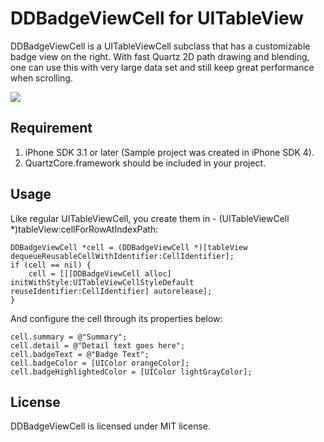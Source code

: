 # DDBadgeViewCell for UITableView

DDBadgeViewCell is a UITableViewCell subclass that has a customizable badge view on the right. With fast Quartz 2D path drawing and blending, one can use this with very large data set and still keep great performance when scrolling.

![](http://github.com/digdog/DDBadgeViewCell/raw/master/screenshot.png)

## Requirement

1. iPhone SDK 3.1 or later (Sample project was created in iPhone SDK 4).
2. QuartzCore.framework should be included in your project.

## Usage

Like regular UITableViewCell, you create them in - (UITableViewCell *)tableView:cellForRowAtIndexPath:

    DDBadgeViewCell *cell = (DDBadgeViewCell *)[tableView dequeueReusableCellWithIdentifier:CellIdentifier];
    if (cell == nil) {
        cell = [[[DDBadgeViewCell alloc] initWithStyle:UITableViewCellStyleDefault reuseIdentifier:CellIdentifier] autorelease];
    }
    
And configure the cell through its properties below:

	cell.summary = @"Summary";
	cell.detail = @"Detail text goes here";
	cell.badgeText = @"Badge Text";
	cell.badgeColor = [UIColor orangeColor];
	cell.badgeHighlightedColor = [UIColor lightGrayColor];
	
## License

DDBadgeViewCell is licensed under MIT license.
